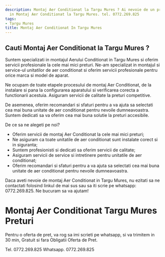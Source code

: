 ```yaml
---
description: Montaj Aer Conditionat la Targu Mures ? Ai nevoie de un profesionist
  in Montaj Aer Conditionat la Targu Mures. tel. 0772.269.825
tags:
- Targu Mures
title: Montaj Aer Conditionat In Targu Mures
---
```



## Cauti Montaj Aer Conditionat la Targu Mures ?


Suntem specializati in montajul Aerului Conditionat in Targu Mures si oferim servicii profesionale la cele mai mici preturi. Ne-am specializat in montajul si service-ul unitatilor de aer conditionat si oferim servicii profesionale pentru orice marca si model de aparat. 

Ne ocupam de toate etapele procesului de montaj Aer Conditionat, de la instalare si pana la configurarea aparatului si verificarea corecta a functionarii acestuia. Asiguram servicii de calitate la preturi competitive.

De asemenea, oferim recomandari si sfaturi pentru a va ajuta sa selectati cea mai buna unitate de aer conditionat pentru nevoile dumneavoastra. Suntem dedicati sa va oferim cea mai buna solutie la preturi accesibile. 

De ce sa ne alegeti pe noi? 

- Oferim servicii de montaj Aer Conditionat la cele mai mici preturi; 
- Ne asiguram ca toate unitatile de aer conditionat sunt instalate corect si in siguranta; 
- Suntem profesionisti si dedicati sa oferim servicii de calitate; 
- Asiguram servicii de service si intretinere pentru unitatile de aer conditionat; 
- Oferim recomandari si sfaturi pentru a va ajuta sa selectati cea mai buna unitate de aer conditionat pentru nevoile dumneavoastra. 

Daca aveti nevoie de montaj Aer Conditionat in Targu Mures, nu ezitati sa ne contactati folosind linkul de mai sus sau sa iti scrie pe whatsapp: 0772.269.825. Ne bucuram sa va ajutam!

# Montaj Aer Conditionat Targu Mures Preturi
Pentru o oferta de pret, va rog sa imi scrieti pe whatsapp, si va trimitem in 30 min, Gratuit si fara Obligatii Oferta de Pret.

Tel. 0772.269.825
Whatsapp. 0772.269.825